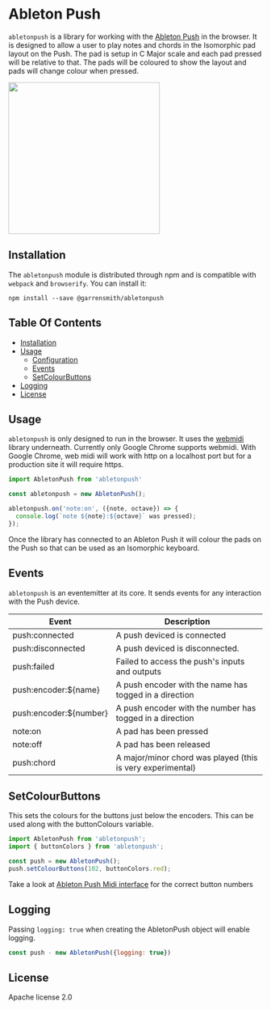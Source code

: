 # Ableton Push

`abletonpush` is a library for working with the [Ableton Push](https://www.ableton.com/en/push/) in the browser.
It is designed to allow a user to play notes and chords in the Isomorphic pad layout on the Push. The pad is setup
in C Major scale and each pad pressed will be relative to that. The pads will be coloured to show the layout and 
pads will change colour when pressed.

<img src="https://garrensmith.com/push.svg" width="300">

## Installation

The `abletonpush` module is distributed through npm and is compatible with `webpack` and `browserify`.
You can install it:

```
npm install --save @garrensmith/abletonpush
```

## Table Of Contents

- [Installation](#installation)
- [Usage](#usage)
  - [Configuration](#configuration)
  - [Events](#events)
  - [SetColourButtons](#setcolourbuttons)
- [Logging](#logging)
- [License](#license)

## Usage

`abletonpush` is only designed to run in the browser. It uses the [webmidi](https://github.com/djipco/webmidi) library underneath. Currently only Google Chrome supports webmidi.
With Google Chrome, web midi will work with http on a localhost port but for a production site it will require https.

```js
import AbletonPush from 'abletonpush'

const abletonpush = new AbletonPush();

abletonpush.on('note:on', ({note, octave}) => {
  console.log(`note ${note}:${octave}` was pressed);
});
```

Once the library has connected to an Ableton Push it will colour the pads on the Push so that can be used as an Isomorphic keyboard.

## Events

`abletonpush` is an eventemitter at its core. It sends events for any interaction with the Push device.

Event                  | Description
-----------------------|--------------------------------------------------------------
push:connected         | A push deviced is connected
push:disconnected      | A push deviced is disconnected.
push:failed            | Failed to access the push's inputs and outputs
push:encoder:${name}   | A push encoder with the name has togged in a direction
push:encoder:${number} | A push encoder with the number has togged in a direction
note:on                | A pad has been pressed
note:off               | A pad has been released
push:chord             | A major/minor chord was played (this is very experimental)

## SetColourButtons

This sets the colours for the buttons just below the encoders. This can be used along with the buttonColours variable.

```js
import AbletonPush from 'abletonpush';
import { buttonColors } from 'abletonpush';

const push = new AbletonPush();
push.setColourButtons(102, buttonColors.red);
```

Take a look at [Ableton Push Midi interface](https://github.com/Ableton/push-interface/blob/master/doc/AbletonPush2MIDIDisplayInterface.asc#MIDI%20Mapping) for the correct button numbers

## Logging

Passing `logging: true` when creating the AbletonPush object will enable logging.

```js
const push - new AbletonPush({logging: true})
```

## License

Apache license 2.0
